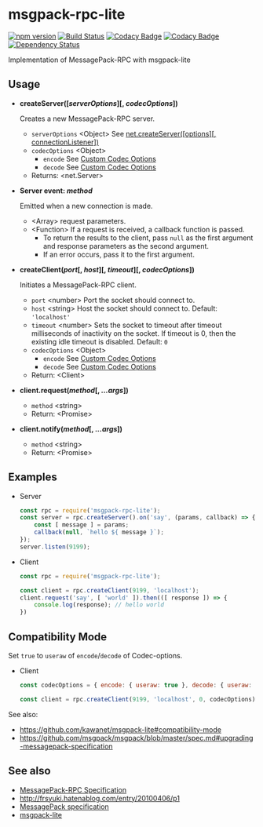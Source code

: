 # msgpack-rpc-lite

[![npm version](https://badge.fury.io/js/msgpack-rpc-lite.svg)](https://badge.fury.io/js/msgpack-rpc-lite)
[![Build Status](https://travis-ci.org/naokikimura/msgpack-rpc-lite.svg?branch=master)](https://travis-ci.org/naokikimura/msgpack-rpc-lite)
[![Codacy Badge](https://api.codacy.com/project/badge/Grade/85c5e44e31da475ebcaae8f1b79de7c8)](https://app.codacy.com/app/n.kimura.cap/msgpack-rpc-lite?utm_source=github.com&utm_medium=referral&utm_content=naokikimura/msgpack-rpc-lite&utm_campaign=badger)
[![Codacy Badge](https://api.codacy.com/project/badge/Coverage/5a32022009694006ab61191e243e569f)](https://www.codacy.com/app/n.kimura.cap/msgpack-rpc-lite?utm_source=github.com&utm_medium=referral&utm_content=naokikimura/msgpack-rpc-lite&utm_campaign=Badge_Coverage)
[![Dependency Status](https://beta.gemnasium.com/badges/github.com/naokikimura/msgpack-rpc-lite.svg)](https://beta.gemnasium.com/projects/github.com/naokikimura/msgpack-rpc-lite)

Implementation of MessagePack-RPC with msgpack-lite

## Usage ##

- __createServer([*serverOptions*][, *codecOptions*])__

    Creates a new MessagePack-RPC server.

    - `serverOptions` &lt;Object> See [net.createServer([options][, connectionListener])](https://nodejs.org/api/net.html#net_net_createserver_options_connectionlistener)
    - `codecOptions` &lt;Object>
        - `encode` See [Custom Codec Options][1]
        - `decode` See [Custom Codec Options][1]
    - Returns: &lt;net.Server>

- __Server event: *method*__

    Emitted when a new connection is made.

    - &lt;Array> request parameters.
    - &lt;Function> If a request is received, a callback function is passed.
        - To return the results to the client, pass `null` as the first argument and response parameters as the second argument.
        - If an error occurs, pass it to the first argument.

- __createClient(*port*[, *host*][, *timeout*][, *codecOptions*])__

    Initiates a MessagePack-RPC client.

    - `port` &lt;number> Port the socket should connect to.
    - `host` &lt;string> Host the socket should connect to. Default: `'localhost'`
    - `timeout` &lt;number> Sets the socket to timeout after timeout milliseconds of inactivity on the socket. If timeout is 0, then the existing idle timeout is disabled. Default: `0`
    - `codecOptions` &lt;Object>
        - `encode` See [Custom Codec Options][1]
        - `decode` See [Custom Codec Options][1]
    - Return: &lt;Client>

- __client.request(*method*[, *...args*])__

    - `method` &lt;string>
    - Return: &lt;Promise>

- __client.notify(*method*[, *...args*])__

    - `method` &lt;string>
    - Return: &lt;Promise>

[1]: https://github.com/kawanet/msgpack-lite#custom-codec-options

## Examples ##

- Server
    ```js
    const rpc = require('msgpack-rpc-lite');
    const server = rpc.createServer().on('say', (params, callback) => {
        const [ message ] = params; 
        callback(null, `hello ${ message }`);
    });
    server.listen(9199);
    ```

- Client
    ```js
    const rpc = require('msgpack-rpc-lite');

    const client = rpc.createClient(9199, 'localhost');
    client.request('say', [ 'world' ]).then(([ response ]) => {
        console.log(response); // hello world
    })
    ```

## Compatibility Mode ##

Set `true` to `useraw` of `encode`/`decode` of Codec-options.

- Client
    ```js
    const codecOptions = { encode: { useraw: true }, decode: { useraw: true } };

    const client = rpc.createClient(9199, 'localhost', 0, codecOptions);
    ```

See also:
- https://github.com/kawanet/msgpack-lite#compatibility-mode
- https://github.com/msgpack/msgpack/blob/master/spec.md#upgrading-messagepack-specification

## See also ##

- [MessagePack-RPC Specification](https://github.com/msgpack-rpc/msgpack-rpc/blob/master/spec.md)
- http://frsyuki.hatenablog.com/entry/20100406/p1
- [MessagePack specification](https://github.com/msgpack/msgpack/blob/master/spec.md)
- [msgpack-lite](https://github.com/kawanet/msgpack-lite)
